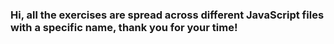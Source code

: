 ### Hi, all the exercises are spread across different JavaScript files with a specific name, thank you for your time!
